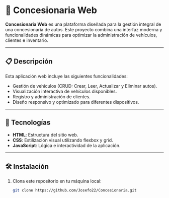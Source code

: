 # 🚗 Concesionaria Web

**Concesionaria Web** es una plataforma diseñada para la gestión integral de una concesionaria de autos. Este proyecto combina una interfaz moderna y funcionalidades dinámicas para optimizar la administración de vehículos, clientes e inventario.

---

## 📋 Descripción

Esta aplicación web incluye las siguientes funcionalidades:
- Gestión de vehículos (CRUD: Crear, Leer, Actualizar y Eliminar autos).
- Visualización interactiva de vehículos disponibles.
- Registro y administración de clientes.
- Diseño responsivo y optimizado para diferentes dispositivos.

---

## 🚀 Tecnologías

- **HTML**: Estructura del sitio web.
- **CSS**: Estilización visual utilizando flexbox y grid.
- **JavaScript**: Lógica e interactividad de la aplicación.

---

## 🛠️ Instalación

1. Clona este repositorio en tu máquina local:
   ```bash
   git clone https://github.com/Josefo22/Concesionaria.git
